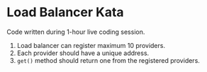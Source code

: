 # Load Balancer Kata

Code written during 1-hour live coding session.

 1. Load balancer can register maximum 10 providers.
 1. Each provider should have a unique address.
 1. `get()` method should return one from the registered providers.
